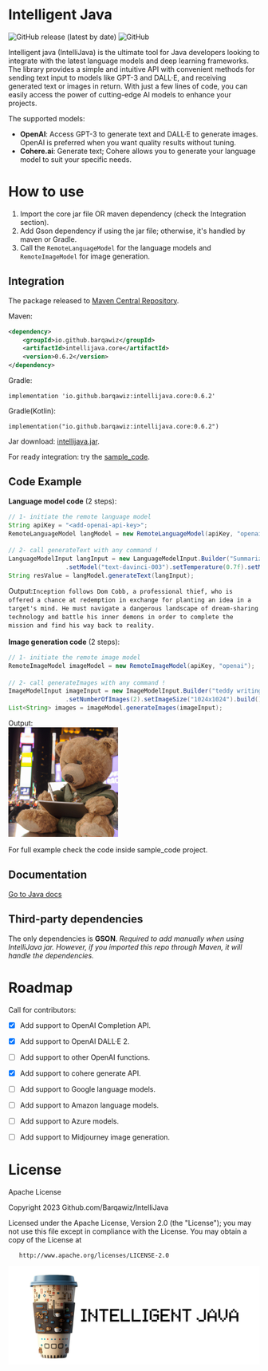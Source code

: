 # Intelligent Java
![GitHub release (latest by date)](https://img.shields.io/github/v/release/Barqawiz/IntelliJava)
![GitHub](https://img.shields.io/github/license/Barqawiz/IntelliJava)

Intelligent java (IntelliJava) is the ultimate tool for Java developers looking to integrate with the latest language models and deep learning frameworks. The library provides a simple and intuitive API with convenient methods for sending text input to models like GPT-3 and DALL·E, and receiving generated text or images in return. With just a few lines of code, you can easily access the power of cutting-edge AI models to enhance your projects.

The supported models:
- **OpenAI**: Access GPT-3 to generate text and DALL·E to generate images. OpenAI is preferred when you want quality results without tuning.
- **Cohere.ai**: Generate text; Cohere allows you to generate your language model to suit your specific needs.

# How to use

1. Import the core jar file OR maven dependency (check the Integration section).
2. Add Gson dependency if using the jar file; otherwise, it's handled by maven or Gradle.
3. Call the ``RemoteLanguageModel`` for the language models and ``RemoteImageModel`` for image generation.

## Integration
The package released to [Maven Central Repository](https://central.sonatype.com/artifact/io.github.barqawiz/intellijava.core/0.6.2).

Maven:
```xml
<dependency>
    <groupId>io.github.barqawiz</groupId>
    <artifactId>intellijava.core</artifactId>
    <version>0.6.2</version>
</dependency>
```

Gradle:

```
implementation 'io.github.barqawiz:intellijava.core:0.6.2'
```

Gradle(Kotlin):
```
implementation("io.github.barqawiz:intellijava.core:0.6.2")
```

Jar download:
[intellijava.jar](https://repo1.maven.org/maven2/io/github/barqawiz/intellijava.core/0.6.2/intellijava.core-0.6.2.jar).

For ready integration: try the [sample_code](https://github.com/Barqawiz/IntelliJava/tree/main/sample_code).

## Code Example
**Language model code** (2 steps):
```java
// 1- initiate the remote language model
String apiKey = "<add-openai-api-key>";
RemoteLanguageModel langModel = new RemoteLanguageModel(apiKey, "openai");

// 2- call generateText with any command !
LanguageModelInput langInput = new LanguageModelInput.Builder("Summarize the plot of the 'Inception' movie in two sentences")
                .setModel("text-davinci-003").setTemperature(0.7f).setMaxTokens(50).build();
String resValue = langModel.generateText(langInput);
```
Output:```Inception follows Dom Cobb, a professional thief, who is offered a chance at redemption in exchange for planting an idea in a target's mind. He must navigate a dangerous landscape of dream-sharing technology and battle his inner demons in order to complete the mission and find his way back to reality.```
<br><br>
**Image generation code** (2 steps):
```java
// 1- initiate the remote image model
RemoteImageModel imageModel = new RemoteImageModel(apiKey, "openai");

// 2- call generateImages with any command !
ImageModelInput imageInput = new ImageModelInput.Builder("teddy writing a blog in times square")
                .setNumberOfImages(2).setImageSize("1024x1024").build();
List<String> images = imageModel.generateImages(imageInput);
```
Output:<br>
<img src="images/response_image.png" height="220px">

For full example check the code inside sample_code project.

## Documentation
[Go to Java docs](https://barqawiz.github.io/IntelliJava/javadocs/)

## Third-party dependencies
The only dependencies is **GSON**.
*Required to add manually when using IntelliJava jar. However, if you imported this repo through Maven, it will handle the dependencies.*

# Roadmap
Call for contributors:
- [x] Add support to OpenAI Completion API.
- [x] Add support to OpenAI DALL·E 2.
- [ ] Add support to other OpenAI functions.
- [x] Add support to cohere generate API.
- [ ] Add support to Google language models.
- [ ] Add support to Amazon language models.
- [ ] Add support to Azure models.
- [ ] Add support to Midjourney image generation.


# License
Apache License

Copyright 2023 Github.com/Barqawiz/IntelliJava

   Licensed under the Apache License, Version 2.0 (the "License");
   you may not use this file except in compliance with the License.
   You may obtain a copy of the License at

       http://www.apache.org/licenses/LICENSE-2.0

<img src="images/intelligent_java_header_footer.png">
